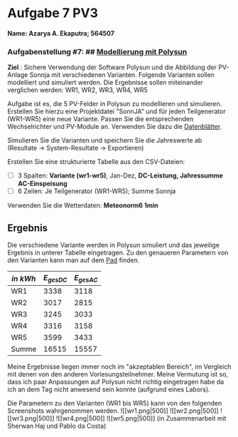 # Aufgabe 7 PV3
#### Name: Azarya A. Ekaputra; 564507
### Aufgabenstellung #7: ## [Modellierung mit Polysun](https://moodle.htw-berlin.de/mod/assign/view.php?id=1174706&action=editsubmission)
**Ziel** : Sichere Verwendung der Software Polysun und die Abbildung der PV-Anlage Sonnja mit verschiedenen Varianten. Folgende Varianten sollen modelliert und simuliert werden. Die Ergebnisse sollen miteinander verglichen werden: WR1, WR2, WR3, WR4, WR5

Aufgabe ist es, die 5 PV-Felder in Polysun zu modellieren und simulieren. Erstellen Sie hierzu eine Projektdatei "SonnJA" und für jeden Teilgenerator (WR1-WR5) eine neue Variante. Passen Sie die entsprechenden Wechselrichter und PV-Module an. Verwenden Sie dazu die [Datenblätter](file:///D:/Docs/UNI_Master/PV3_SolaranlageKraftwerke/sonnja_documents). 

Simulieren Sie die Varianten und speichern Sie die Jahreswerte ab (Resultate -> System-Resultate -> Exportieren)

Erstellen Sie eine strukturierte Tabelle aus den CSV-Dateien:
- [ ] 3 Spalten: **Variante (wr1-wr5)**, Jan-Dez, **DC-Leistung, Jahressumme AC-Einspeisung**
- [ ] 6 Zeilen: Je Teilgenerator (WR1-WR5); Summe Sonnja

Verwenden Sie die Wetterdaten: **Meteonorm6 1min**

## Ergebnis
Die verschiedene Variante werden in Polysun simuliert und das jeweilige Ergebnis in unterer Tabelle eingetragen. Zu den genaueren Parametern von den Varianten kann man auf dem [Pad](https://etherpad.wikimedia.org/p/htw-pv3-2022-code) finden.

*in kWh*|$E_{gesDC}$|$E_{gesAC}$
---|---|---
WR1|3338|3118
WR2|3017|2815
WR3|3245|3033
WR4|3316|3158
WR5|3599|3433
Summe|16515|15557
Meine Ergebnisse liegen immer noch im "akzeptablen Bereich", im Vergleich mit denen von den anderen Vorlesungsteilnehmer. Meine Vermutung ist so, dass ich paar Anpassungen auf Polysun nicht richtig eingetragen habe da ich an dem Tag nicht anwesend sein konnte (aufgrund eines Labors).

Die Parametern zu den Varianten (WR1 bis WR5) kann von den folgenden Screenshots wahrgenommen werden.
![[wr1.png|500]]
![[wr2.png|500]]
![[wr3.png|500]]
![[wr4.png|500]]
![[wr5.png|500]]
(in Zusammenarbeit mit Sherwan Haj und Pablo da Costa)